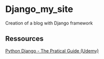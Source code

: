 # Django_my_site
Creation of a blog with Django framework


## Ressources

[Python Django - The Pratical Guide (Udemy) ](https://www.udemy.com/course/python-django-the-practical-guide/)
